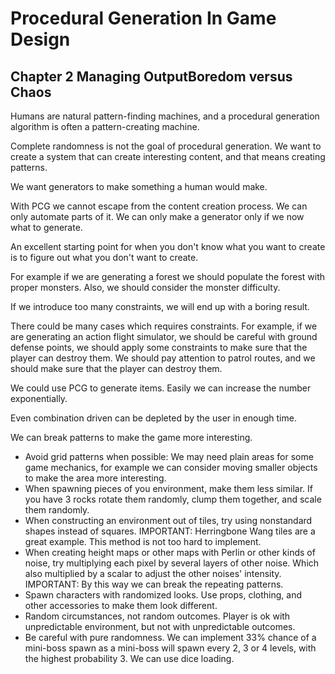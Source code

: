 # Procedural Generation In Game Design

## Chapter 2 Managing OutputBoredom versus Chaos

Humans are natural pattern-finding machines, and a procedural generation algorithm is often a pattern-creating machine.

Complete randomness is not the goal of procedural generation. We want to create a system that can create interesting content, and that means creating patterns.

We want generators to make something a human would make.

With PCG we cannot escape from the content creation process. We can only automate parts of it. We can only make a generator only if we now what to generate.

An excellent starting point for when you don't know what you want to create is to figure out what you don't want to create.

For example if we are generating a forest we should populate the forest with proper monsters. Also, we should consider the monster difficulty.

If we introduce too many constraints, we will end up with a boring result.

There could be many cases which requires constraints. For example, if we are generating an action flight simulator, we should be careful with ground defense points, we should apply some constraints to make sure that the player can destroy them. We should pay attention to patrol routes, and we should make sure that the player can destroy them.

We could use PCG to generate items. Easily we can increase the number exponentially.

Even combination driven can be depleted by the user in enough time.

We can break patterns to make the game more interesting.

- Avoid grid patterns when possible: We may need plain areas for some game mechanics, for example we can consider moving smaller objects to make the area more interesting.
- When spawning pieces of you environment, make them less similar. If you have 3 rocks rotate them randomly, clump them together, and scale them randomly.
- When constructing an environment out of tiles, try using nonstandard shapes instead of squares.
IMPORTANT: Herringbone Wang tiles are a great example. This method is not too hard to implement.
- When creating height maps or other maps with Perlin or other kinds of noise, try multiplying each pixel by several layers of other noise. Which also multiplied by a scalar to adjust the other noises' intensity.
IMPORTANT: By this way we can break the repeating patterns.
- Spawn characters with randomized looks. Use props, clothing, and other accessories to make them look different.
- Random circumstances, not random outcomes. Player is ok with unpredictable environment, but not with unpredictable outcomes.
- Be careful with pure randomness. We can implement 33% chance of a mini-boss spawn as a mini-boss will spawn every 2, 3 or 4 levels, with the highest probability 3. We can use dice loading.

